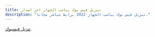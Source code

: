 ```yaml
---
title: تنزيل فيس بوك يناسب الجهاز اخر اصدار
description: "تنزيل فيس بوك يناسب الجهاز 2022 برابط مباشر مجانا."
---
```


 [تنزيل فيسبوك](https://ta7milat.net/download-facebook-apk-android/).
